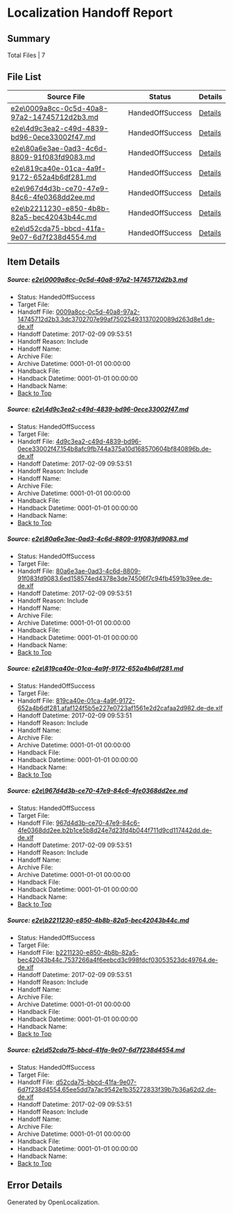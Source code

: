 # <a name='report-top'></a> Localization Handoff Report

## Summary
 Total Files | 7

## File List
 Source File | Status | Details 
 ----------- | ------ | ------- 
 [e2e\0009a8cc-0c5d-40a8-97a2-14745712d2b3.md](https://github.com/OpenLocalizationTestOrg/ol-test0/blob/bb497409a78076b24eeb968f5af86dcca5190a4b/e2e/0009a8cc-0c5d-40a8-97a2-14745712d2b3.md) | HandedOffSuccess | [Details](#e56972330f97549155beb7e41926da2500f14c7d1)
 [e2e\4d9c3ea2-c49d-4839-bd96-0ece33002f47.md](https://github.com/OpenLocalizationTestOrg/ol-test0/blob/bb497409a78076b24eeb968f5af86dcca5190a4b/e2e/4d9c3ea2-c49d-4839-bd96-0ece33002f47.md) | HandedOffSuccess | [Details](#768fa50aa3c91d97e0fd3dc0c2e9a413a7ea81f03)
 [e2e\80a6e3ae-0ad3-4c6d-8809-91f083fd9083.md](https://github.com/OpenLocalizationTestOrg/ol-test0/blob/bb497409a78076b24eeb968f5af86dcca5190a4b/e2e/80a6e3ae-0ad3-4c6d-8809-91f083fd9083.md) | HandedOffSuccess | [Details](#b23d2a0a697c1a4aca5ff57c435be14eaf796c505)
 [e2e\819ca40e-01ca-4a9f-9172-652a4b6df281.md](https://github.com/OpenLocalizationTestOrg/ol-test0/blob/bb497409a78076b24eeb968f5af86dcca5190a4b/e2e/819ca40e-01ca-4a9f-9172-652a4b6df281.md) | HandedOffSuccess | [Details](#7e17337e6968c00ff3f8c5793602df46f243dcf76)
 [e2e\967d4d3b-ce70-47e9-84c6-4fe0368dd2ee.md](https://github.com/OpenLocalizationTestOrg/ol-test0/blob/bb497409a78076b24eeb968f5af86dcca5190a4b/e2e/967d4d3b-ce70-47e9-84c6-4fe0368dd2ee.md) | HandedOffSuccess | [Details](#45c72212bc2f654f1b867707ce64ee36030a94777)
 [e2e\b2211230-e850-4b8b-82a5-bec42043b44c.md](https://github.com/OpenLocalizationTestOrg/ol-test0/blob/bb497409a78076b24eeb968f5af86dcca5190a4b/e2e/b2211230-e850-4b8b-82a5-bec42043b44c.md) | HandedOffSuccess | [Details](#96073ec50e288d59c84d27a8aff67fcaf50fe9749)
 [e2e\d52cda75-bbcd-41fa-9e07-6d7f238d4554.md](https://github.com/OpenLocalizationTestOrg/ol-test0/blob/bb497409a78076b24eeb968f5af86dcca5190a4b/e2e/d52cda75-bbcd-41fa-9e07-6d7f238d4554.md) | HandedOffSuccess | [Details](#c9410fa907370bda6bbd4c19a926db3f23d4f9f810)

## Item Details
##### <a name='e56972330f97549155beb7e41926da2500f14c7d1'></a> Source: [e2e\0009a8cc-0c5d-40a8-97a2-14745712d2b3.md](https://github.com/OpenLocalizationTestOrg/ol-test0/blob/bb497409a78076b24eeb968f5af86dcca5190a4b/e2e/0009a8cc-0c5d-40a8-97a2-14745712d2b3.md)
* Status: HandedOffSuccess
* Target File: 
* Handoff File: [0009a8cc-0c5d-40a8-97a2-14745712d2b3.3dc3702707e99af75025493137020089d263d8e1.de-de.xlf](https://github.com/OpenLocalizationTestOrg/ol-test0-handoff/blob/2a7c44561c47874ce8170c612e0a9fcec8ce1189/ol-handoff/OpenLocalizationTestOrg/ol-test0-dede/shujia/ht/0009a8cc-0c5d-40a8-97a2-14745712d2b3.3dc3702707e99af75025493137020089d263d8e1.de-de.xlf)
* Handoff Datetime: 2017-02-09 09:53:51
* Handoff Reason: Include
* Handoff Name: 
* Archive File: 
* Archive Datetime: 0001-01-01 00:00:00
* Handback File: 
* Handback Datetime: 0001-01-01 00:00:00
* Handback Name: 
* [Back to Top](#report-top)

##### <a name='768fa50aa3c91d97e0fd3dc0c2e9a413a7ea81f03'></a> Source: [e2e\4d9c3ea2-c49d-4839-bd96-0ece33002f47.md](https://github.com/OpenLocalizationTestOrg/ol-test0/blob/bb497409a78076b24eeb968f5af86dcca5190a4b/e2e/4d9c3ea2-c49d-4839-bd96-0ece33002f47.md)
* Status: HandedOffSuccess
* Target File: 
* Handoff File: [4d9c3ea2-c49d-4839-bd96-0ece33002f47.154b8afc9fb744a375a10d168570604bf840896b.de-de.xlf](https://github.com/OpenLocalizationTestOrg/ol-test0-handoff/blob/2a7c44561c47874ce8170c612e0a9fcec8ce1189/ol-handoff/OpenLocalizationTestOrg/ol-test0-dede/shujia/ht/4d9c3ea2-c49d-4839-bd96-0ece33002f47.154b8afc9fb744a375a10d168570604bf840896b.de-de.xlf)
* Handoff Datetime: 2017-02-09 09:53:51
* Handoff Reason: Include
* Handoff Name: 
* Archive File: 
* Archive Datetime: 0001-01-01 00:00:00
* Handback File: 
* Handback Datetime: 0001-01-01 00:00:00
* Handback Name: 
* [Back to Top](#report-top)

##### <a name='b23d2a0a697c1a4aca5ff57c435be14eaf796c505'></a> Source: [e2e\80a6e3ae-0ad3-4c6d-8809-91f083fd9083.md](https://github.com/OpenLocalizationTestOrg/ol-test0/blob/bb497409a78076b24eeb968f5af86dcca5190a4b/e2e/80a6e3ae-0ad3-4c6d-8809-91f083fd9083.md)
* Status: HandedOffSuccess
* Target File: 
* Handoff File: [80a6e3ae-0ad3-4c6d-8809-91f083fd9083.6ed158574ed4378e3de74506f7c94fb4591b39ee.de-de.xlf](https://github.com/OpenLocalizationTestOrg/ol-test0-handoff/blob/2a7c44561c47874ce8170c612e0a9fcec8ce1189/ol-handoff/OpenLocalizationTestOrg/ol-test0-dede/shujia/ht/80a6e3ae-0ad3-4c6d-8809-91f083fd9083.6ed158574ed4378e3de74506f7c94fb4591b39ee.de-de.xlf)
* Handoff Datetime: 2017-02-09 09:53:51
* Handoff Reason: Include
* Handoff Name: 
* Archive File: 
* Archive Datetime: 0001-01-01 00:00:00
* Handback File: 
* Handback Datetime: 0001-01-01 00:00:00
* Handback Name: 
* [Back to Top](#report-top)

##### <a name='7e17337e6968c00ff3f8c5793602df46f243dcf76'></a> Source: [e2e\819ca40e-01ca-4a9f-9172-652a4b6df281.md](https://github.com/OpenLocalizationTestOrg/ol-test0/blob/bb497409a78076b24eeb968f5af86dcca5190a4b/e2e/819ca40e-01ca-4a9f-9172-652a4b6df281.md)
* Status: HandedOffSuccess
* Target File: 
* Handoff File: [819ca40e-01ca-4a9f-9172-652a4b6df281.afaf124f5b5e227e0723af1561e2d2cafaa2d982.de-de.xlf](https://github.com/OpenLocalizationTestOrg/ol-test0-handoff/blob/2a7c44561c47874ce8170c612e0a9fcec8ce1189/ol-handoff/OpenLocalizationTestOrg/ol-test0-dede/shujia/ht/819ca40e-01ca-4a9f-9172-652a4b6df281.afaf124f5b5e227e0723af1561e2d2cafaa2d982.de-de.xlf)
* Handoff Datetime: 2017-02-09 09:53:51
* Handoff Reason: Include
* Handoff Name: 
* Archive File: 
* Archive Datetime: 0001-01-01 00:00:00
* Handback File: 
* Handback Datetime: 0001-01-01 00:00:00
* Handback Name: 
* [Back to Top](#report-top)

##### <a name='45c72212bc2f654f1b867707ce64ee36030a94777'></a> Source: [e2e\967d4d3b-ce70-47e9-84c6-4fe0368dd2ee.md](https://github.com/OpenLocalizationTestOrg/ol-test0/blob/bb497409a78076b24eeb968f5af86dcca5190a4b/e2e/967d4d3b-ce70-47e9-84c6-4fe0368dd2ee.md)
* Status: HandedOffSuccess
* Target File: 
* Handoff File: [967d4d3b-ce70-47e9-84c6-4fe0368dd2ee.b2b1ce5b8d24e7d23fd4b044f711d9cd117442dd.de-de.xlf](https://github.com/OpenLocalizationTestOrg/ol-test0-handoff/blob/2a7c44561c47874ce8170c612e0a9fcec8ce1189/ol-handoff/OpenLocalizationTestOrg/ol-test0-dede/shujia/ht/967d4d3b-ce70-47e9-84c6-4fe0368dd2ee.b2b1ce5b8d24e7d23fd4b044f711d9cd117442dd.de-de.xlf)
* Handoff Datetime: 2017-02-09 09:53:51
* Handoff Reason: Include
* Handoff Name: 
* Archive File: 
* Archive Datetime: 0001-01-01 00:00:00
* Handback File: 
* Handback Datetime: 0001-01-01 00:00:00
* Handback Name: 
* [Back to Top](#report-top)

##### <a name='96073ec50e288d59c84d27a8aff67fcaf50fe9749'></a> Source: [e2e\b2211230-e850-4b8b-82a5-bec42043b44c.md](https://github.com/OpenLocalizationTestOrg/ol-test0/blob/bb497409a78076b24eeb968f5af86dcca5190a4b/e2e/b2211230-e850-4b8b-82a5-bec42043b44c.md)
* Status: HandedOffSuccess
* Target File: 
* Handoff File: [b2211230-e850-4b8b-82a5-bec42043b44c.7537266a4f6eebcd3c998fdcf03053523dc49764.de-de.xlf](https://github.com/OpenLocalizationTestOrg/ol-test0-handoff/blob/2a7c44561c47874ce8170c612e0a9fcec8ce1189/ol-handoff/OpenLocalizationTestOrg/ol-test0-dede/shujia/ht/b2211230-e850-4b8b-82a5-bec42043b44c.7537266a4f6eebcd3c998fdcf03053523dc49764.de-de.xlf)
* Handoff Datetime: 2017-02-09 09:53:51
* Handoff Reason: Include
* Handoff Name: 
* Archive File: 
* Archive Datetime: 0001-01-01 00:00:00
* Handback File: 
* Handback Datetime: 0001-01-01 00:00:00
* Handback Name: 
* [Back to Top](#report-top)

##### <a name='c9410fa907370bda6bbd4c19a926db3f23d4f9f810'></a> Source: [e2e\d52cda75-bbcd-41fa-9e07-6d7f238d4554.md](https://github.com/OpenLocalizationTestOrg/ol-test0/blob/bb497409a78076b24eeb968f5af86dcca5190a4b/e2e/d52cda75-bbcd-41fa-9e07-6d7f238d4554.md)
* Status: HandedOffSuccess
* Target File: 
* Handoff File: [d52cda75-bbcd-41fa-9e07-6d7f238d4554.65ee5dd7a7ac9542e1b35272833f39b7b36a62d2.de-de.xlf](https://github.com/OpenLocalizationTestOrg/ol-test0-handoff/blob/2a7c44561c47874ce8170c612e0a9fcec8ce1189/ol-handoff/OpenLocalizationTestOrg/ol-test0-dede/shujia/ht/d52cda75-bbcd-41fa-9e07-6d7f238d4554.65ee5dd7a7ac9542e1b35272833f39b7b36a62d2.de-de.xlf)
* Handoff Datetime: 2017-02-09 09:53:51
* Handoff Reason: Include
* Handoff Name: 
* Archive File: 
* Archive Datetime: 0001-01-01 00:00:00
* Handback File: 
* Handback Datetime: 0001-01-01 00:00:00
* Handback Name: 
* [Back to Top](#report-top)


## Error Details

Generated by OpenLocalization.
